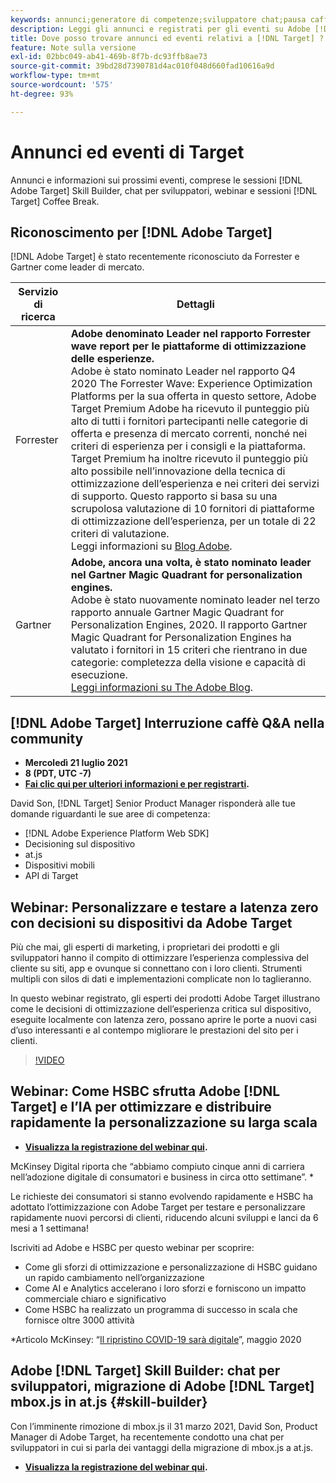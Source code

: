 ```yaml
---
keywords: annunci;generatore di competenze;sviluppatore chat;pausa caffè;eventi;forrester;gartner;webinar
description: Leggi gli annunci e registrati per gli eventi su Adobe [!DNL Target] , incluse le sessioni Skill Builder, le chat per sviluppatori e product manager, i webinar e altro ancora.
title: Dove posso trovare annunci ed eventi relativi a [!DNL Target] ?
feature: Note sulla versione
exl-id: 02bbc049-ab41-469b-8f7b-dc93ffb8ae73
source-git-commit: 39bd28d7390781d4ac010f048d660fad10616a9d
workflow-type: tm+mt
source-wordcount: '575'
ht-degree: 93%

---
```


# Annunci ed eventi di Target

Annunci e informazioni sui prossimi eventi, comprese le sessioni [!DNL Adobe Target] Skill Builder, chat per sviluppatori, webinar e sessioni [!DNL Target] Coffee Break.

## Riconoscimento per [!DNL Adobe Target]

[!DNL Adobe Target] è stato recentemente riconosciuto da Forrester e Gartner come leader di mercato.

| Servizio di ricerca | Dettagli |
| --- | --- |
| Forrester | **Adobe denominato Leader nel rapporto Forrester wave report per le piattaforme di ottimizzazione delle esperienze.**<br> Adobe è stato nominato Leader nel rapporto Q4 2020 The Forrester Wave: Experience Optimization Platforms per la sua offerta in questo settore, Adobe Target Premium Adobe ha ricevuto il punteggio più alto di tutti i fornitori partecipanti nelle categorie di offerta e presenza di mercato correnti, nonché nei criteri di esperienza per i consigli e la piattaforma. Target Premium ha inoltre ricevuto il punteggio più alto possibile nell’innovazione della tecnica di ottimizzazione dell’esperienza e nei criteri dei servizi di supporto. Questo rapporto si basa su una scrupolosa valutazione di 10 fornitori di piattaforme di ottimizzazione dell’esperienza, per un totale di 22 criteri di valutazione.<br>Leggi informazioni su [Blog Adobe](https://blog.adobe.com/en/2020/11/24/adobe-named-leader-in-forrester-wave-report-experience-optimization-platforms.html). |
| Gartner | **Adobe, ancora una volta, è stato nominato leader nel Gartner Magic Quadrant for personalization engines.**<br> Adobe è stato nuovamente nominato leader nel terzo rapporto annuale Gartner Magic Quadrant for Personalization Engines, 2020. Il rapporto Gartner Magic Quadrant for Personalization Engines ha valutato i fornitori in 15 criteri che rientrano in due categorie: completezza della visione e capacità di esecuzione.<br>[Leggi informazioni su The Adobe Blog](https://theblog.adobe.com/adobe-again-named-leader-in-gartner-magic-quadrant-for-personalization-engines/). |

## [!DNL Adobe Target] Interruzione caffè Q&amp;A nella community

* **Mercoledì 21 luglio 2021**
* **8 (PDT, UTC -7)**
* **[Fai clic qui per ulteriori informazioni e per registrarti](https://experienceleaguecommunities.adobe.com/t5/adobe-target-discussions/at-community-q-amp-a-coffee-break-7-21-21-8am-pt-david-son/td-p/412171).**

David Son, [!DNL Target] Senior Product Manager risponderà alle tue domande riguardanti le sue aree di competenza:

* [!DNL Adobe Experience Platform Web SDK]
* Decisioning sul dispositivo
* at.js
* Dispositivi mobili
* API di Target

## Webinar: Personalizzare e testare a latenza zero con decisioni su dispositivi da Adobe Target

Più che mai, gli esperti di marketing, i proprietari dei prodotti e gli sviluppatori hanno il compito di ottimizzare l’esperienza complessiva del cliente su siti, app e ovunque si connettano con i loro clienti. Strumenti multipli con silos di dati e implementazioni complicate non lo taglieranno.

In questo webinar registrato, gli esperti dei prodotti Adobe Target illustrano come le decisioni di ottimizzazione dell’esperienza critica sul dispositivo, eseguite localmente con latenza zero, possano aprire le porte a nuovi casi d’uso interessanti e al contempo migliorare le prestazioni del sito per i clienti.

>[!VIDEO](https://video.tv.adobe.com/v/328148)

## Webinar: Come HSBC sfrutta Adobe [!DNL Target] e l’IA per ottimizzare e distribuire rapidamente la personalizzazione su larga scala

* **[Visualizza la registrazione del webinar qui](https://seminars.adobeconnect.com/ps4ozlg7qfdy/?proto=true).**

McKinsey Digital riporta che “abbiamo compiuto cinque anni di carriera nell’adozione digitale di consumatori e business in circa otto settimane”. *

Le richieste dei consumatori si stanno evolvendo rapidamente e HSBC ha adottato l’ottimizzazione con Adobe Target per testare e personalizzare rapidamente nuovi percorsi di clienti, riducendo alcuni sviluppi e lanci da 6 mesi a 1 settimana!

Iscriviti ad Adobe e HSBC per questo webinar per scoprire:

* Come gli sforzi di ottimizzazione e personalizzazione di HSBC guidano un rapido cambiamento nell’organizzazione
* Come AI e Analytics accelerano i loro sforzi e forniscono un impatto commerciale chiaro e significativo
* Come HSBC ha realizzato un programma di successo in scala che fornisce oltre 3000 attività

*Articolo McKinsey: “[Il ripristino COVID-19 sarà digitale](https://www.mckinsey.com/business-functions/mckinsey-digital/our-insights/the-covid-19-recovery-will-be-digital-a-plan-for-the-first-90-days#)”, maggio 2020

## Adobe [!DNL Target] Skill Builder: chat per sviluppatori, migrazione di Adobe [!DNL Target] mbox.js in at.js {#skill-builder}

Con l’imminente rimozione di mbox.js il 31 marzo 2021, David Son, Product Manager di Adobe Target, ha recentemente condotto una chat per sviluppatori in cui si parla dei vantaggi della migrazione di mbox.js a at.js.

* **[Visualizza la registrazione del webinar qui](https://seminars.adobeconnect.com/ptdo6mfo6qn6/?proto=true).**
